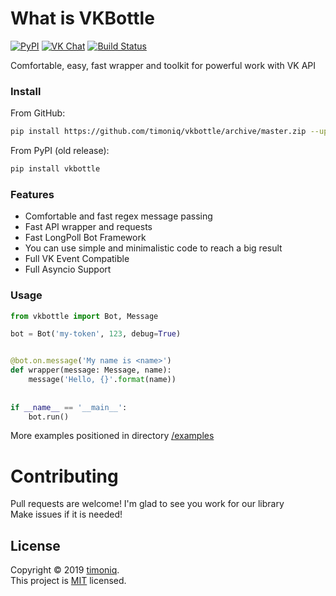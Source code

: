 # What is VKBottle
[![PyPI](https://badge.fury.io/py/vkbottle.svg)](https://pypi.org/project/vkbottle/) 
[![VK Chat](https://img.shields.io/badge/Vk-Chat-blue)](https://vk.me/join/AJQ1d7fBUBM_800lhEe_AwJj) 
[![Build Status](https://travis-ci.com/timoniq/vkbottle.svg?branch=master)](https://travis-ci.com/timoniq/vkbottle)

Comfortable, easy, fast wrapper and toolkit for powerful work with VK API

### Install

From GitHub:

```sh
pip install https://github.com/timoniq/vkbottle/archive/master.zip --upgrade
```

From PyPI (old release):

```sh
pip install vkbottle
```

### Features

- Comfortable and fast regex message passing
- Fast API wrapper and requests
- Fast LongPoll Bot Framework
- You can use simple and minimalistic code to reach a big result
- Full VK Event Compatible
- Full Asyncio Support

### Usage

```python
from vkbottle import Bot, Message

bot = Bot('my-token', 123, debug=True)


@bot.on.message('My name is <name>')
def wrapper(message: Message, name):
    message('Hello, {}'.format(name))
   
   
if __name__ == '__main__':
    bot.run()
```

More examples positioned in directory [/examples](./examples)

# Contributing

Pull requests are welcome! I'm glad to see you work for our library  
Make issues if it is needed!

## License

Copyright © 2019 [timoniq](https://github.com/timoniq).  
This project is [MIT](./LICENSE.txt) licensed.